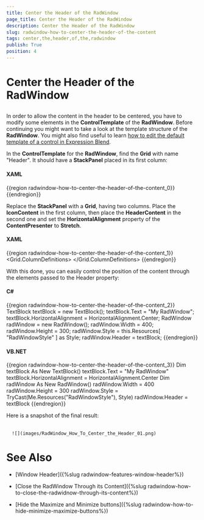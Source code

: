 ```yaml
---
title: Center the Header of the RadWindow
page_title: Center the Header of the RadWindow
description: Center the Header of the RadWindow
slug: radwindow-how-to-center-the-header-of-the-content
tags: center,the,header,of,the,radwindow
publish: True
position: 4
---
```


# Center the Header of the RadWindow



## 

In order to allow the content in the header to be centered, you have to modify some elements in the __ControlTemplate__ of the __RadWindow__. Before continuing you might want to take a look at the template structure of the __RadWindow__. You might also find useful to learn [how to edit the default template of a control in Expression Blend](http://www.telerik.com/help/silverlight/common-styling-appearance-edit-control-templates-blend.html).

In the __ControlTemplate__ for the __RadWindow__, find the __Grid__ with name "Header". It should have a __StackPanel__ placed in its first column:

#### __XAML__

{{region radwindow-how-to-center-the-header-of-the-content_0}}
	<StackPanel Margin="2 0 0 0"
	            Grid.Column="0"
	            Orientation="Horizontal">
	    <ContentPresenter x:Name="IconContent"
	                      HorizontalAlignment="Left"
	                      Margin="2"
	                      VerticalAlignment="Center"
	                      Content="{TemplateBinding Icon}"
	                      ContentTemplate="{TemplateBinding IconTemplate}" />
	    <ContentPresenter x:Name="HeaderContent"
	                      HorizontalAlignment="Left"
	                      VerticalAlignment="Center"
	                      Content="{TemplateBinding Header}"
	                      ContentTemplate="{TemplateBinding HeaderTemplate}" />
	</StackPanel>
	{{endregion}}



Replace the __StackPanel__ with a __Grid__, having two columns. Place the __IconContent__ in the first column, then place the __HeaderContent__ in the second one and set the __HorizontalAlignment__ property of the __ContentPresenter__ to __Stretch__.

#### __XAML__

{{region radwindow-how-to-center-the-header-of-the-content_1}}
	<Grid Margin="2 0 0 0"
	      Grid.Column="0">
	    <Grid.ColumnDefinitions>
	        <ColumnDefinition Width="Auto" />
	        <ColumnDefinition Width="*" />
	    </Grid.ColumnDefinitions>
	    <ContentPresenter x:Name="IconContent"
	                      Grid.Column="0"
	                      HorizontalAlignment="Left"
	                      Margin="2"
	                      VerticalAlignment="Center"
	                      Content="{TemplateBinding Icon}"
	                      ContentTemplate="{TemplateBinding IconTemplate}" />
	    <ContentPresenter x:Name="HeaderContent"
	                      Grid.Column="1"
	                      HorizontalAlignment="Stretch"
	                      VerticalAlignment="Center"
	                      Content="{TemplateBinding Header}"
	                      ContentTemplate="{TemplateBinding HeaderTemplate}" />
	</Grid>
	{{endregion}}



With this done, you can easily control the position of the content through the elements passed to the Header property:

#### __C#__

{{region radwindow-how-to-center-the-header-of-the-content_2}}
	TextBlock textBlock = new TextBlock();
	textBlock.Text = "My RadWindow";
	textBlock.HorizontalAlignment = HorizontalAlignment.Center;
	RadWindow radWindow = new RadWindow();
	radWindow.Width = 400;
	radWindow.Height = 300;
	radWindow.Style = this.Resources[ "RadWindowStyle" ] as Style;
	radWindow.Header = textBlock;
	{{endregion}}



#### __VB.NET__

{{region radwindow-how-to-center-the-header-of-the-content_3}}
	Dim textBlock As New TextBlock()
	textBlock.Text = "My RadWindow"
	textBlock.HorizontalAlignment = HorizontalAlignment.Center
	Dim radWindow As New RadWindow()
	radWindow.Width = 400
	radWindow.Height = 300
	radWindow.Style = TryCast(Me.Resources("RadWindowStyle"), Style)
	radWindow.Header = textBlock
	{{endregion}}



Here is a snapshot of the final result:




         
      ![](images/RadWindow_How_To_Center_the_Header_01.png)

# See Also

 * [Window Header]({%slug radwindow-features-window-header%})

 * [Close the RadWindow Through its Content]({%slug radwindow-how-to-close-the-radwidnow-through-its-content%})

 * [Hide the Maximize and Minimize buttons]({%slug radwindow-how-to-hide-minimize-maximize-buttons%})
